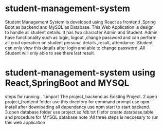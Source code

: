 # student-management-system
Student Management System is developed using React as frontend ,Spring Boot as backend and MySQL as Database. This Web Application is design to handle all student details. It has two character Admin and Student. Admin have functionality such as login, logout ,change password and can perform all crud operation on student personal details ,result, attendance .Student can only view this details after login and able to change password .All Student will only able to see there last result.
# student-management-system using React,SpringBoot and MYSQL
steps for running..
1.import The project_backend as Existing Project.
2.open project_frontend folder use this directory for command prompt use npm install after downloading all dependency use npm start to start backend.
3.open database folder use project.sql/db.txt filefor create database,table and procedure for MYSQL database
note :All three steps is neccesary to run this web application
